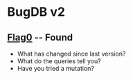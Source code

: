 # BugDB v2

## [Flag0](./flag0) -- Found

- What has changed since last version?
- What do the queries tell you?
- Have you tried a mutation?
